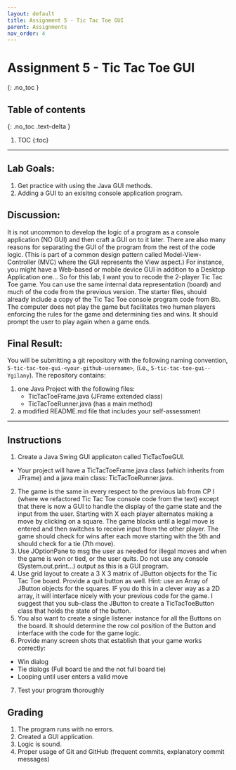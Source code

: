 ```yaml
---
layout: default
title: Assignment 5 - Tic Tac Toe GUI
parent: Assignments
nav_order: 4
---
```

# Assignment 5 - Tic Tac Toe GUI
{: .no_toc }

## Table of contents
{: .no_toc .text-delta }

1. TOC
{:toc}

---

## Lab Goals:
1. Get practice with using the Java GUI methods.
2. Adding a GUI to an exisitng console application program.

## Discussion:
It is not uncommon to develop the logic of a program as a console application (NO GUI) and then craft a GUI on to it later. There are also many reasons for separating the GUI of the program from the rest of the code logic. (This is part of a common design pattern called Model-View-Controller (MVC) where the GUI represents the View aspect.) For instance, you might have a Web-based or mobile device GUI in addition to a Desktop Application one…
So for this lab, I want you to recode the 2-player Tic Tac Toe game. You can use the same internal data representation (board) and much of the code from the previous version.
The starter files, should already include a copy of the Tic Tac Toe console program code from Bb. The computer does not play the game but facilitates two human players enforcing the rules for the game and determining ties and wins. It should prompt the user to play again when a game ends.

## Final Result:
You will be submitting a git repository with the following naming
convention, `5-tic-tac-toe-gui-<your-github-username>`, (i.e., `5-tic-tac-toe-gui--Ygilany`). The repository contains:
1. one Java Project with the following files:
    - TicTacToeFrame.java (JFrame extended class)
    - TicTacToeRunner.java (has a main method)
2. a modified README.md file that includes your self-assessment

----

## Instructions
1. Create a Java Swing GUI applicaton called TicTacToeGUI.
  - Your project will have a TicTacToeFrame.java class (which inherits from JFrame) and a java main class: TicTacToeRunner.java.
2. The game is the same in every respect to the previous lab from CP I (where we refactored Tic Tac Toe console code from the text) except that there is now a GUI to handle the display of the game state and the input from the user. Starting with X each player alternates making a move by clicking on a square. The game blocks until a legal move is entered and then switches to receive input from the other player. The game should check for wins after each move starting with the 5th and should check for a tie (7th move).
3. Use JOptionPane to msg the user as needed for illegal moves and when the game is won or tied, or the user quits. Do not use any console (System.out.print…) output as this is a GUI program.
4. Use grid layout to create a 3 X 3 matrix of JButton objects for the Tic Tac Toe board. Provide a quit button as well. Hint: use an Array of JButton objects for the squares. IF you do this in a clever way as a 2D array, it will interface nicely with your previous code for the game. I suggest that you sub-class the JButton to create a TicTacToeButton class that holds the state of the button.
5. You also want to create a single listener instance for all the Buttons on the board. It should determine the row col position of the Button and interface with the code for the game logic.
6. Provide many screen shots that establish that your game works correctly:
  - Win dialog
  - Tie dialogs (Full board tie and the not full board tie)
  - Looping until user enters a valid move
7. Test your program thoroughly

## Grading
1. The program runs with no errors.
2. Created a GUI application.
3. Logic is sound.
4. Proper usage of Git and GitHub (frequent commits, explanatory commit messages)